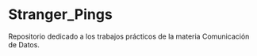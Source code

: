 # Stranger_Pings
Repositorio dedicado a los trabajos prácticos de la materia Comunicación de Datos.
